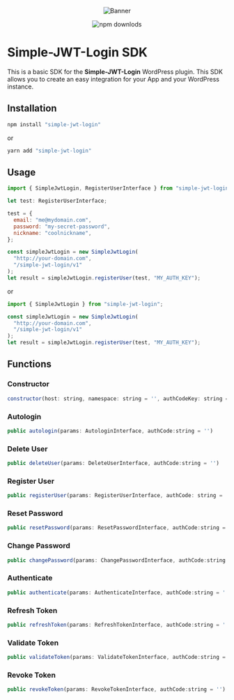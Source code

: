 <p align="center">
    <img src="https://ps.w.org/simple-jwt-login/assets/banner-772x250.png?rev=2106097" alt="Banner"/>
</p>
<p align="center">
   <img src="https://img.shields.io/npm/dt/simple-jwt-login" alt="npm downlods" />
</p>

# Simple-JWT-Login SDK

This is a basic SDK for the **Simple-JWT-Login** WordPress plugin. This SDK allows you to create an easy integration for your App and your WordPress instance.

## Installation

```bash
npm install "simple-jwt-login"
```

or

```bash
yarn add "simple-jwt-login"
```

## Usage

```js
import { SimpleJwtLogin, RegisterUserInterface } from "simple-jwt-login";

let test: RegisterUserInterface;

test = {
  email: "me@mydomain.com",
  password: "my-secret-password",
  nickname: "coolnickname",
};

const simpleJwtLogin = new SimpleJwtLogin(
  "http://your-domain.com",
  "/simple-jwt-login/v1"
);
let result = simpleJwtLogin.registerUser(test, "MY_AUTH_KEY");
```

or

```js
import { SimpleJwtLogin } from "simple-jwt-login";

const simpleJwtLogin = new SimpleJwtLogin(
  "http://your-domain.com",
  "/simple-jwt-login/v1"
);
let result = simpleJwtLogin.registerUser(test, "MY_AUTH_KEY");
```

## Functions

### Constructor

```js
constructor(host: string, namespace: string = '', authCodeKey: string = '')
```

### Autologin

```js
public autologin(params: AutologinInterface, authCode:string = '')
```

### Delete User

```js
public deleteUser(params: DeleteUserInterface, authCode:string = '')
```

### Register User

```js
public registerUser(params: RegisterUserInterface, authCode: string = '')
```

### Reset Password

```js
public resetPassword(params: ResetPasswordInterface, authCode:string = '')
```

### Change Password

```js
public changePassword(params: ChangePasswordInterface, authCode:string = '')
```

### Authenticate

```js
public authenticate(params: AuthenticateInterface, authCode:string = '')
```

### Refresh Token

```js
public refreshToken(params: RefreshTokenInterface, authCode:string = '')
```

### Validate Token

```js
public validateToken(params: ValidateTokenInterface, authCode:string = '')
```

### Revoke Token

```js
public revokeToken(params: RevokeTokenInterface, authCode:string = '')
```
